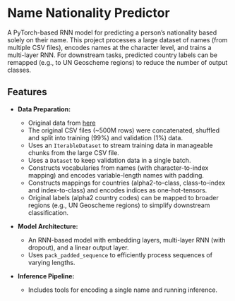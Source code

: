 # Name Nationality Predictor

A PyTorch-based RNN model for predicting a person’s nationality based solely on their name. This project processes a large dataset of names (from multiple CSV files), encodes names at the character level, and trains a multi-layer RNN. For downstream tasks, predicted country labels can be remapped (e.g., to UN Geoscheme regions) to reduce the number of output classes.

## Features

- **Data Preparation:**  
  - Original data from [here](https://github.com/philipperemy/name-dataset)
  - The original CSV files (~500M rows) were concatenated, shuffled and split into training (99%) and validation (1%) data.
  - Uses an `IterableDataset` to stream training data in manageable chunks from the large CSV file.
  - Uses a `Dataset` to keep validation data in a single batch.
  - Constructs vocabularies from names (with character-to-index mapping) and encodes variable-length names with padding.
  - Constructs mappings for countries (alpha2-to-class, class-to-index and index-to-class) and encodes indices as one-hot-tensors.
  - Original labels (alpha2 country codes) can be mapped to broader regions (e.g., UN Geoscheme regions) to simplify downstream classification.
  
- **Model Architecture:**  
  - An RNN-based model with embedding layers, multi-layer RNN (with dropout), and a linear output layer.
  - Uses `pack_padded_sequence` to efficiently process sequences of varying lengths.
  
- **Inference Pipeline:**  
  - Includes tools for encoding a single name and running inference.
